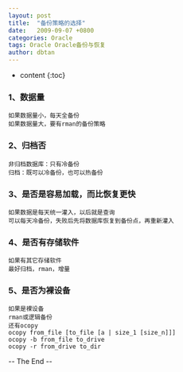 ```yaml
---
layout: post
title:  "备份策略的选择"
date:   2009-09-07 +0800
categories: Oracle
tags: Oracle Oracle备份与恢复
author: dbtan
---
```


* content
{:toc}

### 1、数据量

```
如果数据量小，每天全备份
如果数据量大，要有rman的备份策略
```





### 2、归档否

```
非归档数据库：只有冷备份
归档：既可以冷备份，也可以热备份
```

### 3、是否是容易加载，而比恢复更快

```
如果数据是每天统一灌入，以后就是查询
可以每天冷备份，失败后先将数据库恢复到备份点，再重新灌入
```

### 4、是否有存储软件

```
如果有其它存储软件
最好归档，rman，增量
```

### 5、是否为裸设备

```
如果是裸设备
rman或逻辑备份
还有ocopy
ocopy from_file [to_file [a | size_1 [size_n]]]
ocopy -b from_file to_drive
ocopy -r from_drive to_dir
```

-- The End --
